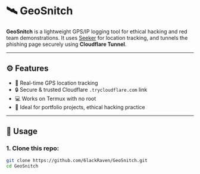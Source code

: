 # 🛰️ GeoSnitch

**GeoSnitch** is a lightweight GPS/IP logging tool for ethical hacking and red team demonstrations. It uses [Seeker](https://github.com/thewhiteh4t/seeker) for location tracking, and tunnels the phishing page securely using **Cloudflare Tunnel**.

---

## ⚙️ Features

- 📍 Real-time GPS location tracking
- 🔒 Secure & trusted Cloudflare `.trycloudflare.com` link
- 💻 Works on Termux with no root
- 🧪 Ideal for portfolio projects, ethical hacking practice

---

## 🚀 Usage

### 1. Clone this repo:
```bash
git clone https://github.com/6lackRaven/GeoSnitch.git
cd GeoSnitch
